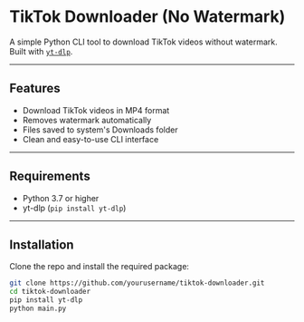 # TikTok Downloader (No Watermark)

A simple Python CLI tool to download TikTok videos without watermark.  
Built with [`yt-dlp`](https://github.com/yt-dlp/yt-dlp).

---

## Features

- Download TikTok videos in MP4 format
- Removes watermark automatically
- Files saved to system's Downloads folder
- Clean and easy-to-use CLI interface

---

## Requirements

- Python 3.7 or higher
- yt-dlp (`pip install yt-dlp`)

---

## Installation

Clone the repo and install the required package:

```bash
git clone https://github.com/yourusername/tiktok-downloader.git
cd tiktok-downloader
pip install yt-dlp
python main.py
